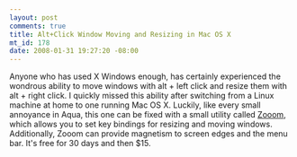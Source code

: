 ```yaml
--- 
layout: post
comments: true
title: Alt+Click Window Moving and Resizing in Mac OS X
mt_id: 178
date: 2008-01-31 19:27:20 -08:00
---
```

Anyone who has used X Windows enough, has certainly experienced the wondrous ability to move windows with alt + left click and resize them with alt + right click.  I quickly missed this ability after switching from a Linux machine at home to one running Mac OS X.  Luckily, like every small annoyance in Aqua, this one can be fixed with a small utility called [Zooom](http://coderage-software.com/zooom/demos/demos.html), which allows you to set key bindings for resizing and moving windows.  Additionally, Zooom can provide magnetism to screen edges and the menu bar.  It's free for 30 days and then $15.
